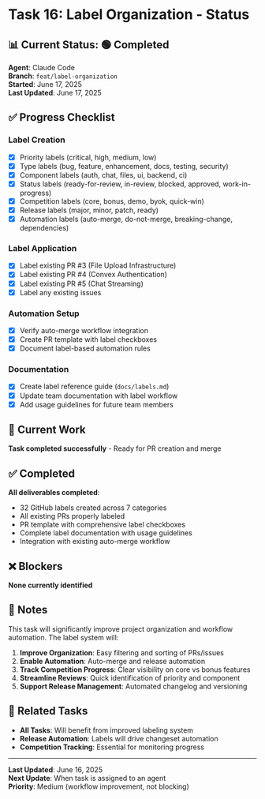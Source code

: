 # Task 16: Label Organization - Status

## 📊 **Current Status**: 🟢 Completed

**Agent**: Claude Code  
**Branch**: `feat/label-organization`  
**Started**: June 17, 2025  
**Last Updated**: June 17, 2025

## ✅ **Progress Checklist**

### **Label Creation**
- [x] Priority labels (critical, high, medium, low)
- [x] Type labels (bug, feature, enhancement, docs, testing, security)
- [x] Component labels (auth, chat, files, ui, backend, ci)
- [x] Status labels (ready-for-review, in-review, blocked, approved, work-in-progress)
- [x] Competition labels (core, bonus, demo, byok, quick-win)
- [x] Release labels (major, minor, patch, ready)
- [x] Automation labels (auto-merge, do-not-merge, breaking-change, dependencies)

### **Label Application**
- [x] Label existing PR #3 (File Upload Infrastructure)
- [x] Label existing PR #4 (Convex Authentication)
- [x] Label existing PR #5 (Chat Streaming)
- [x] Label any existing issues

### **Automation Setup**
- [x] Verify auto-merge workflow integration
- [x] Create PR template with label checkboxes
- [x] Document label-based automation rules

### **Documentation**
- [x] Create label reference guide (`docs/labels.md`)
- [x] Update team documentation with label workflow
- [x] Add usage guidelines for future team members

## 🚧 **Current Work**

**Task completed successfully** - Ready for PR creation and merge

## ✅ **Completed**

**All deliverables completed**:
- 32 GitHub labels created across 7 categories
- All existing PRs properly labeled
- PR template with comprehensive label checkboxes
- Complete label documentation with usage guidelines
- Integration with existing auto-merge workflow

## ❌ **Blockers**

**None currently identified**

## 📝 **Notes**

This task will significantly improve project organization and workflow automation. The label system will:

1. **Improve Organization**: Easy filtering and sorting of PRs/issues
2. **Enable Automation**: Auto-merge and release automation
3. **Track Competition Progress**: Clear visibility on core vs bonus features
4. **Streamline Reviews**: Quick identification of priority and component
5. **Support Release Management**: Automated changelog and versioning

## 🔗 **Related Tasks**

- **All Tasks**: Will benefit from improved labeling system
- **Release Automation**: Labels will drive changeset automation
- **Competition Tracking**: Essential for monitoring progress

---

**Last Updated**: June 16, 2025  
**Next Update**: When task is assigned to an agent  
**Priority**: Medium (workflow improvement, not blocking)